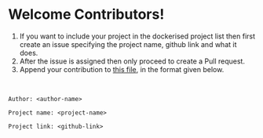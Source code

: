 # Welcome Contributors!

1. If you want to include your project in the dockerised project list then first create an issue specifying the project name, github link and what it does. 
2. After the issue is assigned then only proceed to create a Pull request. 
3. Append your contribution to [this file](./markdown_files/dockerized_projects.md), in the format given below.

<br>

```
Author: <author-name>

Project name: <project-name>

Project link: <github-link>
```